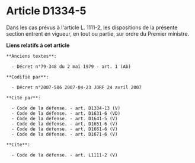# Article D1334-5

Dans les cas prévus à l'article L. 1111-2, les dispositions de la présente section entrent en vigueur, en tout ou partie, sur
ordre du Premier ministre.

**Liens relatifs à cet article**

	**Anciens textes**:

	  - Décret n°79-348 du 2 mai 1979 - art. 1 (Ab)

	**Codifié par**:

	  - Décret n°2007-586 2007-04-23 JORF 24 avril 2007

	**Cité par**:

	  - Code de la défense. - art. D1334-13 (V)
	  - Code de la défense. - art. D1631-6 (VD)
	  - Code de la défense. - art. D1641-5 (V)
	  - Code de la défense. - art. D1651-6 (V)
	  - Code de la défense. - art. D1661-6 (V)
	  - Code de la défense. - art. D1671-6 (V)

	**Cite**:

	  - Code de la défense. - art. L1111-2 (V)
